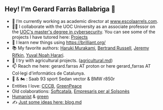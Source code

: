 ## Hey! I'm Gerard Farràs Ballabriga 👋

- 🔭 I’m currently working as academic director at www.escolaarrels.com.
- 👨‍🏫 I collaborate with the UOC University as an associate professor on the [UOC's master's degree in cybersecurity](https://www.uoc.edu/ca/estudis/masters/master-universitari-ciberseguretat-privadesa). You can see some of the projects I have tutored here: [Projects](https://openaccess.uoc.edu/browse?type=author&authority=3a61c5e6-7445-428a-a2af-7b3e2870e61d)
- 🌱 I learn new things using https://brilliant.org/
- 📚 My favorite authors: [Haruki Murakami](https://harukimurakami.com/), [Bertrand Russell](https://bertrandrussellsociety.org/), [Jeremy Rifkin](https://foet.org/),  [Yuval Noah Harari](https://www.ynharari.com/).
- 🌿 I try with agricultural projects. ([agricultural.md](https://github.com/gfarrasb/gfarrasb/blob/main/agricultural.md))
- 📫 Reach me here: gerard.farras AT proton or here gerard_farras AT Col·legi d'informàtics de Catalunya.
- :car: & 🏍️ : Saab 93 sport Sedan vector & BMW r850r
- Entities I love: [CCCB](https://www.cccb.org/ca), [GreenPeace](https://es.greenpeace.org/ca/)
- Old colaborations: [Softcatalà](https://www.softcatala.org), [Empresaris per al Solsonès](https://www.empresarissolsones.com/)
- [Humanist](https://humanists.international) & [green](https://es.greenpeace.org/es/)
- ✍️ [Just some ideas here: blog.md](https://github.com/gfarrasb/gfarrasb/blob/main/blog.md)
